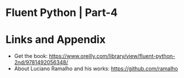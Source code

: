 # Fluent Python | Part-4



Links and Appendix
========================================================

- Get the book: https://www.oreilly.com/library/view/fluent-python-2nd/9781492056348/
- About Luciano Ramalho and his works: https://github.com/ramalho
